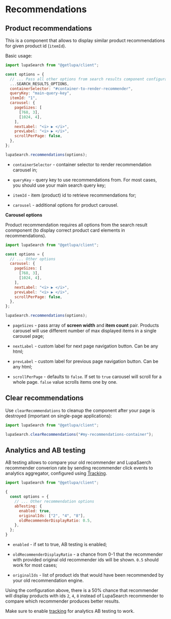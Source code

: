 # Recommendations

## Product recommendations

This is a component that allows to display similar product recommendations for given product id (`itemId`).

Basic usage:

```js
import lupaSearch from "@getlupa/client";

const options = {
  // ... Pass all other options from search results component configuration
  ...SEARCH_RESULTS_OPTIONS,
  containerSelector: "#container-to-render-recommender",
  queryKey: "main-query-key",
  itemId: "1",
  carousel: {
    pageSizes: [
      [768, 3],
      [1024, 4],
    ],
    nextLabel: "<i> ▶ </i>",
    prevLabel: "<i> ▶ </i>",
    scrollPerPage: false,
  },
};

lupaSearch.recommendations(options);
```

- `containerSelector` - container selector to render recommendation carousel in;

- `queryKey` - query key to use recommendations from. For most cases, you should use your main search query key;

- `itemId` - item (product) id to retrieve recommendations for;

- `carousel` - additional options for product carousel.

**Carousel options**

Product recommendation requires all options from the search result conmponent (to display correct product card elements in recommendations).

```js
import lupaSearch from "@getlupa/client";

const options = {
  // ... Other options
  carousel: {
    pageSizes: [
      [768, 3],
      [1024, 4],
    ],
    nextLabel: "<i> ▶ </i>",
    prevLabel: "<i> ▶ </i>",
    scrollPerPage: false,
  },
};

lupaSearch.recommendations(options);
```

- `pageSizes` - pass array of **screen width** and **item count** pair. Products carousel will use different number of max displayed items in a single carousel page;

- `nextLabel` - custom label for next page navigation button. Can be any html;

- `prevLabel` - custom label for previous page navigation button. Can be any html;

- `scrollPerPage` - defaults to `false`. If set to `true` carousel will scroll for a whole page. `false` value scrolls items one by one.

## Clear recommendations

Use `clearRecommendations` to cleanup the component after your page is destroyed (important on single-page applications):

```js
import lupaSearch from "@getlupa/client";

lupaSearch.clearRecommendations("#my-recommendations-container");
```

## Analytics and AB testing

AB testing allows to compare your old recommender and LupaSaerch recommender converion rate by sending recommender click events to analytics aggregator, configured using [Tracking](/docs/components/recommendations.md).

```js
import lupaSearch from "@getlupa/client";

{
  const options = {
    // ... Other recommendation options
    abTesting: {
      enabled: true,
      originalIds: ["2", "4", "8"],
      oldRecommenderDisplayRatio: 0.5,
    },
  };
}
```

- `enabled` - if set to true, AB testing is enabled;

- `oldRecommenderDisplayRatio` - a chance from 0-1 that the recommender with provided original old recommender ids will be shown. `0.5` should work for most cases;

- `originalIds` - list of product ids that would have been recommended by your old recommendation engine.

Using the configuration above, there is a 50% chance that recommender will display products with ids `2`, `4`, `8` instead of LupaSearch recommender to compare which recommender produces better results.

Make sure to enable [tracking](/docs/components/recommendations.md) for analytics AB testing to work.

